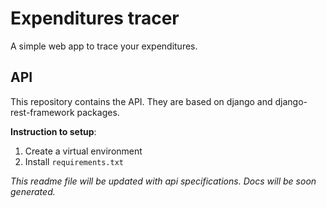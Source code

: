 # Expenditures tracer

A simple web app to trace your expenditures.

## API

This repository contains the API. They are based on django and django-rest-framework packages.

**Instruction to setup**:

1. Create a virtual environment
2. Install `requirements.txt`

_This readme file will be updated with api specifications. Docs will be soon generated._

